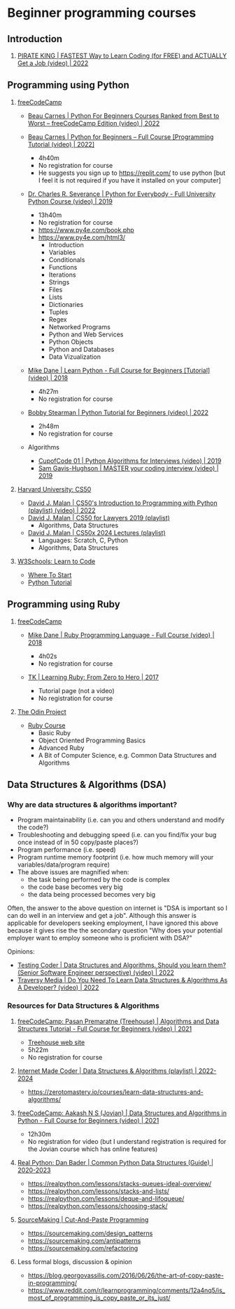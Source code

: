 # Beginner programming courses

## Introduction

1. [PIRATE KING | FASTEST Way to Learn Coding (for FREE) and ACTUALLY Get a Job (video) | 2022](https://www.youtube.com/watch?v=aPQt7BGohgg)


## Programming using Python

1. [freeCodeCamp](https://www.freecodecamp.org/)
   - [Beau Carnes | Python For Beginners Courses Ranked from Best to Worst – freeCodeCamp Edition (video) | 2022](https://www.freecodecamp.org/news/freecodecamp-python-courses-ranked-from-best-to-worst/)

   - [Beau Carnes | Python for Beginners – Full Course [Programming Tutorial (video) | 2022]](https://www.youtube.com/watch?v=eWRfhZUzrAc)
     * 4h40m
     * No registration for course
     * He suggests you sign up to https://replit.com/ to use python [but I feel it is not required if you have it installed on your computer]

   - [Dr. Charles R. Severance | Python for Everybody - Full University Python Course (video) | 2019](https://www.youtube.com/watch?v=8DvywoWv6fI)
     * 13h40m
     * No registration for course
     * https://www.py4e.com/book.php
     * https://www.py4e.com/html3/
       + Introduction
       + Variables
       + Conditionals
       + Functions
       + Iterations
       + Strings
       + Files
       + Lists
       + Dictionaries
       + Tuples
       + Regex
       + Networked Programs
       + Python and Web Services
       + Python Objects
       + Python and Databases
       + Data Vizualization

   - [Mike Dane | Learn Python - Full Course for Beginners [Tutorial] (video) | 2018](https://www.youtube.com/watch?v=rfscVS0vtbw)
     * 4h27m
     * No registration for course

   - [Bobby Stearman | Python Tutorial for Beginners (video) | 2022](https://www.youtube.com/watch?v=8124kv-632k)
     * 2h48m
     * No registration for course

   - Algorithms
     * [CupofCode 01 | Python Algorithms for Interviews (video) | 2019](https://www.youtube.com/watch?v=p65AHm9MX80)
     * [Sam Gavis-Hughson | MASTER your coding interview (video) | 2019](https://www.youtube.com/watch?v=iAHQopLuZ4Q)


1. [Harvard University: CS50](https://www.youtube.com/cs50)
   - [David J. Malan | CS50's Introduction to Programming with Python (playlist) (video) | 2022](https://www.youtube.com/playlist?list=PLhQjrBD2T3817j24-GogXmWqO5Q5vYy0V)
   - [David J. Malan | CS50 for Lawyers 2019 (playlist)](https://www.youtube.com/playlist?list=PLhQjrBD2T380CIOjHCjIAugO3ryncp6IW)
     * Algorithms, Data Structures
   - [David J. Malan | CS50x 2024 Lectures (playlist)](https://www.youtube.com/playlist?list=PLhQjrBD2T381WAHyx1pq-sBfykqMBI7V4)
     * Languages: Scratch, C, Python
     * Algorithms, Data Structures


1. [W3Schools: Learn to Code](https://www.w3schools.com/)
   - [Where To Start](https://www.w3schools.com/where_to_start.asp)
   - [Python Tutorial](https://www.w3schools.com/python/)


## Programming using Ruby

1. [freeCodeCamp](https://www.freecodecamp.org/)
   - [Mike Dane | Ruby Programming Language - Full Course (video) | 2018](https://www.youtube.com/watch?v=t_ispmWmdjY)
     * 4h02s
     * No registration for course

   - [TK | Learning Ruby: From Zero to Hero | 2017](https://www.freecodecamp.org/news/learning-ruby-from-zero-to-hero-90ad4eecc82d/)
     * Tutorial page (not a video)
     * No registration for course


1. [The Odin Project](https://www.theodinproject.com/)
   - [Ruby Course](https://www.theodinproject.com/paths/full-stack-ruby-on-rails/courses/ruby)
     * Basic Ruby
     * Object Oriented Programming Basics
     * Advanced Ruby
     * A Bit of Computer Science, e.g. Common Data Structures and Algorithms


## Data Structures & Algorithms (DSA)

### Why are data structures & algorithms important?

- Program maintainability (i.e. can you and others understand and modify the code?)
- Troubleshooting and debugging speed (i.e. can you find/fix your bug once instead of in 50 copy/paste places?)
- Program performance (i.e. speed)
- Program runtime memory footprint (i.e. how much memory will your variables/data/program require)
- The above issues are magnified when:
  * the task being performed by the code is complex
  * the code base becomes very big
  * the data being processed becomes very big

Often, the answer to the above question on internet is "DSA is important so I can do well
in an interview and get a job". Although this answer is applicable for developers seeking
employment, I have ignored this above because it gives rise the the secondary question
"Why does your potential employer want to employ someone who is proficient with DSA?"

Opinions:

- [Testing Coder | Data Structures and Algorithms. Should you learn them? (Senior Software Engineer perspective) (video) | 2022](https://www.youtube.com/watch?v=rGbWHujTeic)
- [Traversy Media | Do You Need To Learn Data Structures & Algorithms As A Developer? (video) | 2022](https://www.youtube.com/watch?v=b_4ZchFAYRs&t=6m2s)


### Resources for Data Structures & Algorithms

1. [freeCodeCamp: Pasan Premaratne (Treehouse) | Algorithms and Data Structures Tutorial - Full Course for Beginners (video) | 2021](https://www.youtube.com/watch?v=8hly31xKli0)
   - [Treehouse web site](https://teamtreehouse.com/)
   - 5h22m
   - No registration for course

1. [Internet Made Coder | Data Structures & Algorithms (playlist) | 2022-2024](https://www.youtube.com/playlist?list=PLe2lWnS2pvv0PNJMEYcRxR6lMT24uJb5a)
   - https://zerotomastery.io/courses/learn-data-structures-and-algorithms/

1. [freeCodeCamp: Aakash N S (Jovian) | Data Structures and Algorithms in Python - Full Course for Beginners (video) | 2021](https://www.youtube.com/watch?v=pkYVOmU3MgA)
   - 12h30m
   - No registration for video (but I understand registration is required for the Jovian course which has online features)

1. [Real Python: Dan Bader | Common Python Data Structures (Guide) | 2020-2023](https://realpython.com/python-data-structures/)
   - https://realpython.com/lessons/stacks-queues-ideal-overview/
   - https://realpython.com/lessons/stacks-and-lists/
   - https://realpython.com/lessons/deque-and-lifoqueue/
   - https://realpython.com/lessons/choosing-stack/

1. [SourceMaking | Cut-And-Paste Programming](https://sourcemaking.com/antipatterns/cut-and-paste-programming)
   - https://sourcemaking.com/design_patterns
   - https://sourcemaking.com/antipatterns
   - https://sourcemaking.com/refactoring

1. Less formal blogs, discussion & opinion
   - https://blog.georgovassilis.com/2016/06/26/the-art-of-copy-paste-in-programming/
   - https://www.reddit.com/r/learnprogramming/comments/12a4nq5/is_most_of_programming_is_copy_paste_or_its_just/

